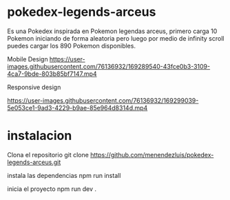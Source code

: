 # pokedex-legends-arceus
Es una Pokedex inspirada en Pokemon legendas arceus, primero carga 10 Pokemon iniciando de forma aleatoria pero luego por medio de infinity scroll puedes cargar los 890 Pokemon disponibles.

Mobile Design
https://user-images.githubusercontent.com/76136932/169289540-43fce0b3-3109-4ca7-9bde-803b85bf7147.mp4

Responsive design

https://user-images.githubusercontent.com/76136932/169299039-5e053ce1-9ad3-4229-b9ae-85e964d8314d.mp4


# instalacion
Clona el repositorio 
git clone https://github.com/menendezluis/pokedex-legends-arceus.git

instala las dependencias
npm run install

inicia el proyecto
npm run dev
.
